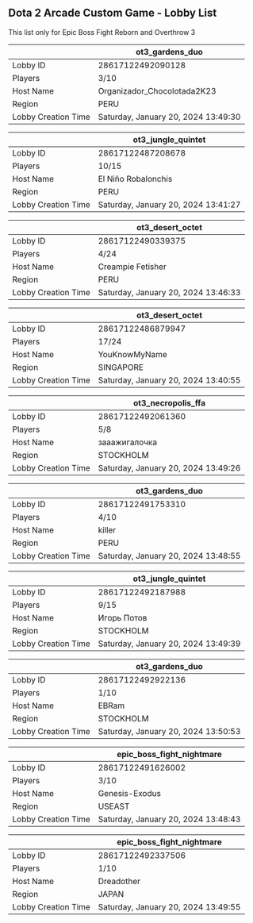 ## Dota 2 Arcade Custom Game - Lobby List

This list only for Epic Boss Fight Reborn and Overthrow 3

|  | ot3_gardens_duo |
| ------ | ------ |
| Lobby ID | 28617122492090128 |
| Players | 3/10 |
| Host Name | Organizador_Chocolotada2K23 |
| Region | PERU |
| Lobby Creation Time | Saturday, January 20, 2024 13:49:30 |


|  | ot3_jungle_quintet |
| ------ | ------ |
| Lobby ID | 28617122487208678 |
| Players | 10/15 |
| Host Name | El Niño Robalonchis |
| Region | PERU |
| Lobby Creation Time | Saturday, January 20, 2024 13:41:27 |


|  | ot3_desert_octet |
| ------ | ------ |
| Lobby ID | 28617122490339375 |
| Players | 4/24 |
| Host Name | Creampie Fetisher |
| Region | PERU |
| Lobby Creation Time | Saturday, January 20, 2024 13:46:33 |


|  | ot3_desert_octet |
| ------ | ------ |
| Lobby ID | 28617122486879947 |
| Players | 17/24 |
| Host Name | YouKnowMyName |
| Region | SINGAPORE |
| Lobby Creation Time | Saturday, January 20, 2024 13:40:55 |


|  | ot3_necropolis_ffa |
| ------ | ------ |
| Lobby ID | 28617122492061360 |
| Players | 5/8 |
| Host Name | зааажигалочка |
| Region | STOCKHOLM |
| Lobby Creation Time | Saturday, January 20, 2024 13:49:26 |


|  | ot3_gardens_duo |
| ------ | ------ |
| Lobby ID | 28617122491753310 |
| Players | 4/10 |
| Host Name | killer |
| Region | PERU |
| Lobby Creation Time | Saturday, January 20, 2024 13:48:55 |


|  | ot3_jungle_quintet |
| ------ | ------ |
| Lobby ID | 28617122492187988 |
| Players | 9/15 |
| Host Name | Игорь Потов |
| Region | STOCKHOLM |
| Lobby Creation Time | Saturday, January 20, 2024 13:49:39 |


|  | ot3_gardens_duo |
| ------ | ------ |
| Lobby ID | 28617122492922136 |
| Players | 1/10 |
| Host Name | EBRam |
| Region | STOCKHOLM |
| Lobby Creation Time | Saturday, January 20, 2024 13:50:53 |


|  | epic_boss_fight_nightmare |
| ------ | ------ |
| Lobby ID | 28617122491626002 |
| Players | 3/10 |
| Host Name | Genesis-Exodus |
| Region | USEAST |
| Lobby Creation Time | Saturday, January 20, 2024 13:48:43 |


|  | epic_boss_fight_nightmare |
| ------ | ------ |
| Lobby ID | 28617122492337506 |
| Players | 1/10 |
| Host Name | Dreadother |
| Region | JAPAN |
| Lobby Creation Time | Saturday, January 20, 2024 13:49:55 |


